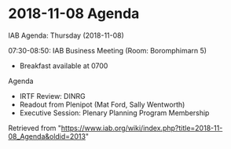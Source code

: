 




2018-11-08 Agenda
=================





IAB Agenda: Thursday (2018-11-08)


07:30-08:50: IAB Business Meeting (Room: Boromphimarn 5)



* Breakfast available at 0700


Agenda



* IRTF Review: DINRG
* Readout from Plenipot (Mat Ford, Sally Wentworth)
* Executive Session: Plenary Planning Program Membership






Retrieved from "<https://www.iab.org/wiki/index.php?title=2018-11-08_Agenda&oldid=2013>"


